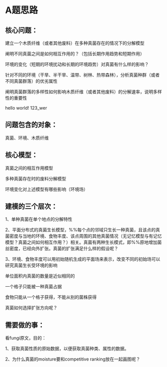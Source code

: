 # A题思路

  

## 核心问题：

建立一个木质纤维（或者其他废料）在多种真菌存在的情况下的分解模型

 阐明不同真菌之间是如何相互作用的？（包括长期作用趋势和短期作用）

 环境的变化（短期的环境扰动和长期的环境趋势）对真菌有什么样的影响？

 针对不同的环境（干旱、半干旱、温带、树林、热带森林），分析真菌种群（或者不同真菌群落）的优劣属性

 阐明真菌群落的多样性如何影响木质纤维（或者其他废料）的分解速率，说明多样性的重要性

 hello world! 123_wer

##  问题包含的对象：

真菌、环境、木质纤维

 

 ## 核心模型：

真菌之间的相互作用模型

 多种真菌存在时的废料分解模型

 环境变化对上述模型有哪些影响（环境场）

 

 

##  建模的三个层次：

1、单种真菌在单个地点的分解特性

2、平面分布式的真菌生长模型，%%每个点的邻域只生长一种真菌，且该点的真菌密度与当地的环境、食物丰度、该点周围的其他真菌情况（无记忆模型与有记忆模型？真菌之间如何相互作用？）相关。真菌有两种生长模式，即%%原地增加菌丝密度，已经向外扩张。真菌的扩张满足什么样的假设呢？

3、环境、食物丰度可以用初始随机生成的平面场来表示，改变不同的初始场可以研究真菌生长受环境的影响

 

 

单位面积内真菌的数量是近似相同的

一个格子只能被一种真菌占据

食物只能从一个格子获得，不能从别的菌株获得

真菌如何选择扩张方向呢？

 

 

## 需要做的事：

看fungi原文，目的：

1、获取真菌性质的原始数据，以便获取真菌种类、属性的数据。

2、为什么真菌的moisture要和competitive ranking放在一起画图呢？